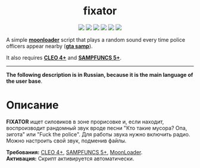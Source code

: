 <h1 align="center">fixator</h1>

<p align="center">

<img src="https://img.shields.io/badge/made%20for-GTA%20SA--MP-blue" >

<img src="https://img.shields.io/badge/Server-Any-red">

<img src="https://img.shields.io/github/languages/top/qrlk/weather-and-time">

<img src="https://img.shields.io/badge/dynamic/json?color=blueviolet&label=users%20%28active%29&query=result&url=http%3A%2F%2Fqrlk.me%2Fdev%2Fmoonloader%2Fusers_active.php%3Fscript%3Dfixator">

<img src="https://img.shields.io/badge/dynamic/json?color=blueviolet&label=users%20%28all%20time%29&query=result&url=http%3A%2F%2Fqrlk.me%2Fdev%2Fmoonloader%2Fusers_all.php%3Fscript%3Dfixator">

<img src="https://img.shields.io/badge/moonloader-v.026.5--beta-blue" >

</p>

A simple **[moonloader](https://gtaforums.com/topic/890987-moonloader/)** script that plays a random sound every time police officers appear nearby (**[gta samp](https://sa-mp.com/)**).  

It also requires **[CLEO 4+](http://cleo.li/?lang=ru)** and **[SAMPFUNCS 5+](https://blast.hk/threads/17/page-59#post-279414)**.

---
**The following description is in Russian, because it is the main language of the user base**.

# Описание 
**FIXATOR** ищет силовиков в зоне прорисовке и, если находит, воспроизводит рандомный звук вроде песни "Кто такие мусора? Опа, зигота" или "Fuck the police". Для работы звука нужно включить радио. Можно настроить свой звук, подменив файлы.

**Требования:** [CLEO 4+](http://cleo.li/?lang=ru), [SAMPFUNCS 5+](https://blast.hk/threads/17/), [MoonLoader](https://blast.hk/threads/13305/).  
**Активация:** Скрипт активируется автоматически.
